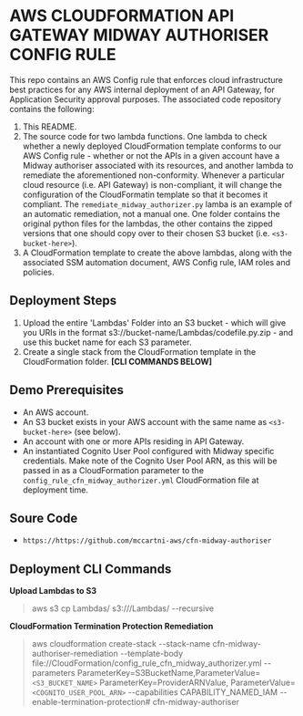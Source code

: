 # AWS CLOUDFORMATION API GATEWAY MIDWAY AUTHORISER CONFIG RULE

This repo contains an AWS Config rule that enforces cloud infrastructure best practices for any AWS internal deployment of an API Gateway, for Application Security approval purposes.  The associated code repository contains the following:

1.  This README.
    <br>
2.  The source code for two lambda functions. One lambda to check whether a newly deployed CloudFormation template conforms to our AWS Config rule - whether or not the APIs in a given account have a Midway authoriser associated with its resources, and another lambda to remediate the aforementioned non-conformity. Whenever a particular cloud resource (i.e. API Gateway) is non-compliant, it will change the configuration of the CloudFormatin template so that it becomes it compliant. The `remediate_midway_authorizer.py` lamba is an example of an automatic remediation, not a manual one. One folder contains the original python files for the lambdas, the other contains the zipped versions that one should copy over to their chosen S3 bucket (i.e. `<s3-bucket-here>`).
    <br>
3.  A CloudFormation template to create the above lambdas, along with the associated SSM automation document, AWS Config rule, IAM roles and policies.

## Deployment Steps

1. Upload the entire 'Lambdas' Folder into an S3 bucket - which will give you URIs in the format s3://bucket-name/Lambdas/codefile.py.zip - and use this bucket name for each S3 parameter.
   <br>
2. Create a single stack from the CloudFormation template in the CloudFormation folder.
   **[CLI COMMANDS BELOW]**

## Demo Prerequisites

- An AWS account.
- An S3 bucket exists in your AWS account with the same name as `<s3-bucket-here>` (see below).
- An account with one or more APIs residing in API Gateway.
- An instantiated Cognito User Pool configured with Midway specific credentials. Make note of the Cognito User Pool ARN, as this will be passed in as a CloudFormation parameter to the `config_rule_cfn_midway_authorizer.yml` CloudFormation file at deployment time. 

## Soure Code

- `https://https://github.com/mccartni-aws/cfn-midway-authoriser`

## Deployment CLI Commands

**Upload Lambdas to S3**

> aws s3 cp Lambdas/ s3://<s3-bucket-here>/Lambdas/ --recursive

**CloudFormation Termination Protection Remediation**

> aws cloudformation create-stack --stack-name cfn-midway-authoriser-remediation --template-body file://CloudFormation/config_rule_cfn_midway_authorizer.yml --parameters ParameterKey=S3BucketName,ParameterValue=`<S3_BUCKET_NAME>` ParameterKey=ProviderARNValue, ParameterValue=`<COGNITO_USER_POOL_ARN>` --capabilities CAPABILITY_NAMED_IAM --enable-termination-protection# cfn-midway-authoriser
